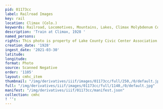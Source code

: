 ```yaml
---
pid: 01173cc
label: Railroad Images
key: rail
location: Climax (Colo.)
keywords: Railroad, Locomotives, Mountains, Lakes, Climax Molybdenum Company
description: 'Train at Climax, 1928 '
named_persons: 
rights: This photo is property of Lake County Civic Center Association.
creation_date: '1928'
ingest_date: '2021-03-30'
latitude: 
longitude: 
format: Photo
source: Scanned Negative
order: '1105'
layout: cmhc_item
thumbnail: "/img/derivatives/iiif/images/01173cc/full/250,/0/default.jpg"
full: "/img/derivatives/iiif/images/01173cc/full/1140,/0/default.jpg"
manifest: "/img/derivatives/iiif/01173cc/manifest.json"
collection: cmhc
! '': 
---
```

